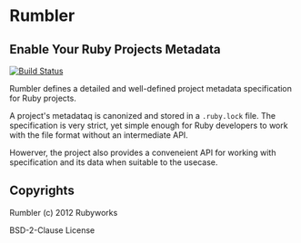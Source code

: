 # Rumbler

## Enable Your Ruby Projects Metadata

[![Build Status](https://secure.travis-ci.org/rubyworks/rumbler.png)](http://travis-ci.org/rubyworks/rumbler)

Rumbler defines a detailed and well-defined project metadata specification
for Ruby projects.

A project's metadataq is canonized and stored in a `.ruby.lock` file.
The specification is very strict, yet simple enough for Ruby developers
to work with the file format without an intermediate API.

Howerver, the project also provides a conveneient API for working with
specification and its data when suitable to the usecase.


## Copyrights

Rumbler (c) 2012 Rubyworks

BSD-2-Clause License

